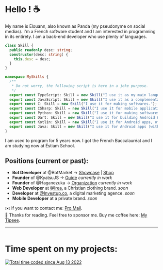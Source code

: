 # Hello ! :coffee:

My name is Elouann, also known as Panda (my pseudonyme on social medias).
I'm a French software student and I am interested in programming in its entirety. I am a back-end developer who use plenty of languages.
```ts
class Skill {
  public readonly desc: string;
  constructor(desc: string) {
    this.desc = desc;
  }
}

namespace MySkills {
  /**
   * Do not worry, the following script is here in a joke purpose.
   */
  export const TypeScript: Skill = new Skill("I use it as my main language for back-end and server-side programming.");
  export const JavaScript: Skill = new Skill("I use it as a complementary language for TypeScript.");
  export const C: Skill = new Skill("I use it for making softwares.");
  export const CSharp: Skill = new Skill("I use it for mobile applications (iOS/Android), especially with Xamarin.");
  export const Python: Skill = new Skill("I use it for making softwares.");
  export const Dart: Skill = new Skill("I use it for building Android & iOS apps with Flutter.");
  export const Kotlin: Skill = new Skill("I use it for Android apps, often paired with Java.");
  export const Java: Skill = new Skill("I use it for Android apps (with Kotlin), softwares and Minecraft mods.");
}
```
I am used to program for 5 years now. I got the French Baccalauréat and I am studying now at Éstiam School.

Positions (current or past):
---
- **Bot Developer** at @BotMarket → [Showcase](https://www.botmarket.ovh/) | [Shop](https://customers.botmarket.ovh/)
- **Founder** of @KyatsuJS → [Guide](https://kyatsujs.gitbook.io/guide/) *currently in work*
- **Founder** of @Haganezuka → [Organization](https://github.com/HaganezukaBot) *currently in work*
- **Web Developer** at [@Irea](https://www.instagram.com/irea.clo/), a Christian clothing brand. *soon*
- **Developer** at [@Investup.co](https://www.instagram.com/investup.co/), a digital marketing agence. *soon*
- **Mobile Developer** at a private brand. *soon*

✉️ If you want to contact me: [Pro Mail](panda@botmarket.ovh).<br>
💖 Thanks for reading. Feel free to sponsor me. Buy me coffee here: [My Tipeee](https://tipeee.com/elouannh).

---

<img src="https://komarev.com/ghpvc/?username=PxndxDev&style=flat-square&color=blue" alt=""/>

# Time spent on my projects:
<a href="https://wakatime.com/@1f18b09f-6cf2-4aa1-a256-b88b4b5616fe"><img src="https://wakatime.com/badge/user/1f18b09f-6cf2-4aa1-a256-b88b4b5616fe.svg" alt="Total time coded since Aug 13 2022" /></a>
